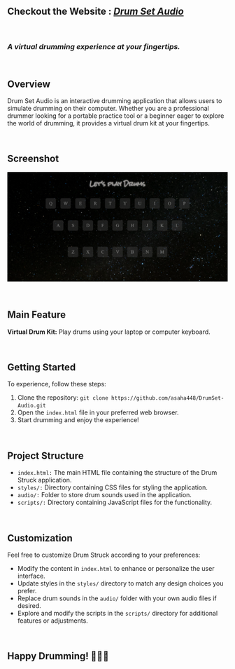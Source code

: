 ## Checkout the Website : <strong><em>[Drum Set Audio]()</em></strong>
<br>

### *A virtual drumming experience at your fingertips.*
<br>

## Overview

Drum Set Audio is an interactive drumming application that allows users to simulate drumming on their computer. Whether you are a professional drummer looking for a portable practice tool or a beginner eager to explore the world of drumming, it provides a virtual drum kit at your fingertips.

<br>

## Screenshot

![Screenshot 1](https://github.com/asaha448/DrumSet-Audio/blob/main/screenshots/website_screenshot.png)

<br>

## Main Feature

 **Virtual Drum Kit:** Play drums using your laptop or computer keyboard.
 
<br>

## Getting Started

To experience, follow these steps:

1. Clone the repository: `git clone https://github.com/asaha448/DrumSet-Audio.git`
2. Open the `index.html` file in your preferred web browser.
3. Start drumming and enjoy the experience!
<br>

## Project Structure

- `index.html:` The main HTML file containing the structure of the Drum Struck application.
- `styles/:` Directory containing CSS files for styling the application.
- `audio/:` Folder to store drum sounds used in the application.
- `scripts/:` Directory containing JavaScript files for the functionality.
<br>


## Customization

Feel free to customize Drum Struck according to your preferences:

- Modify the content in `index.html` to enhance or personalize the user interface.
- Update styles in the `styles/` directory to match any design choices you prefer.
- Replace drum sounds in the `audio/` folder with your own audio files if desired.
- Explore and modify the scripts in the `scripts/` directory for additional features or adjustments.
<br>


## Happy Drumming! 🥁✨🎶

<br>
